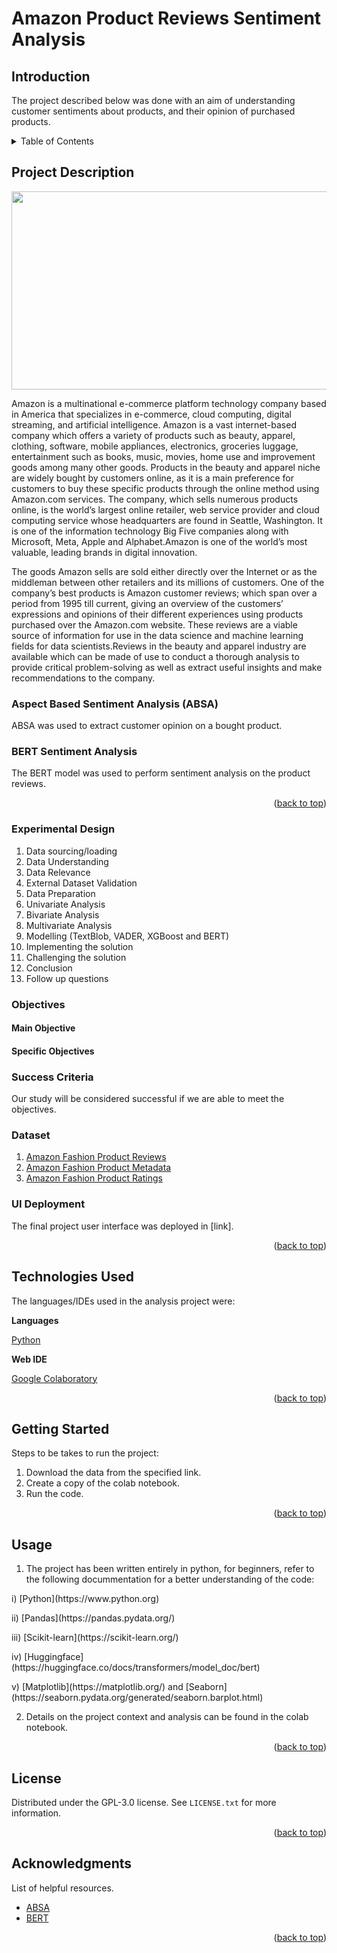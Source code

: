 # Amazon Product Reviews Sentiment Analysis


## Introduction

The project described below was done with an aim of understanding customer sentiments about products, and their opinion of purchased products.


<!-- TABLE OF CONTENTS -->
<details>
  <summary>Table of Contents</summary>
  <ol>
    <li>
      <a href="#project-description">Project Description</a>
      <ul>
        <li><a href="#experimental-design">Experimental Design</a></li>
        <li><a href="#objectives">Objectives</a></li>
        <li><a href="#sucess-criteria">Success Criteria</a></li>
        <li><a href="#dataset">Dataset</a></li>
        <li><a href="#ui-deployment">UI Deployment</a></li>
      </ul>
    </li>
    <li>
      <a href="#technologies-used">Technologies Used</a></li>
    <li>
      <a href="#getting-started">Getting Started</a>
      <ul>
        <li><a href="#installation">Installation</a></li>
      </ul>
    </li>
    <li><a href="#usage">Usage</a></li>
    <li><a href="#license">License</a></li>
    <li><a href="#acknowledgments">Acknowledgments</a></li>
  </ol>
</details>



<!-- PROJECT DESCRIPTION -->
## Project Description

<p align="center">
  <img 
    width="514"
    height="317"
    src="https://fontspool.com/img/fonts/img-1602929103184.png"
  >
</p>


Amazon is a multinational e-commerce platform technology company based in America that specializes in e-commerce, cloud computing, digital streaming, and artificial intelligence. Amazon is a vast internet-based company which offers a variety of products such as beauty, apparel, clothing, software, mobile appliances, electronics, groceries luggage, entertainment such as books, music, movies, home use and improvement goods among many other goods. Products in the beauty and apparel niche are widely bought by customers online, as it is a main preference for customers to buy these specific products through the online method using Amazon.com services. The company, which sells numerous products online, is the world’s largest online retailer, web service provider and cloud computing service whose headquarters are found in Seattle, Washington. It is one of the information technology Big Five companies along with Microsoft, Meta, Apple and Alphabet.Amazon is one of the world’s most valuable, leading brands in digital innovation.

The goods Amazon sells are sold either directly over the Internet or as the middleman between other retailers and its millions of customers. One of the company’s best products is Amazon customer reviews; which span over a period from 1995 till current, giving an overview of the customers’ expressions and opinions of their different experiences using products purchased over the Amazon.com website. These reviews are a viable source of information for use in the data science and machine learning fields for data scientists.Reviews in the beauty and apparel industry are available which can be made of use to conduct a thorough analysis to provide critical problem-solving as well as extract useful insights and make recommendations to the company.


### Aspect Based Sentiment Analysis (ABSA)

ABSA was used to extract customer opinion on a bought product.



### BERT Sentiment Analysis

The BERT model was used to perform sentiment analysis on the product reviews.



<p align="right">(<a href="#top">back to top</a>)</p>

<!-- EXPERIMENTAL DESIGN -->
### Experimental Design

1. Data sourcing/loading 
2. Data Understanding 
3. Data Relevance
4. External Dataset Validation
5. Data Preparation
6. Univariate Analysis
7. Bivariate Analysis
8. Multivariate Analysis
9. Modelling (TextBlob, VADER, XGBoost and BERT)
10. Implementing the solution
11. Challenging the solution
12. Conclusion
13. Follow up questions


<!-- Objectives-->
### Objectives

#### Main Objective

#### Specific Objectives

<!-- SUCCESS CRITERIA-->
### Success Criteria

Our study will be considered successful if we are able to meet the objectives.


<!-- DATASET -->
### Dataset

1. [Amazon Fashion Product Reviews](https://nijianmo.github.io/amazon/index.html)
2. [Amazon Fashion Product Metadata](https://nijianmo.github.io/amazon/index.html)
3. [Amazon Fashion Product Ratings](https://nijianmo.github.io/amazon/index.html)



<!-- UI Deployment -->

### UI Deployment

The final project user interface was deployed in [link].

<p align="right">(<a href="#top">back to top</a>)</p>


<!-- TECHNOLOGIES USED -->

## Technologies Used

The languages/IDEs used in the analysis project were: 

**Languages**

[Python](https://www.python.org)

**Web IDE**

[Google Colaboratory](https://colab.research.google.com/)


<p align="right">(<a href="#top">back to top</a>)</p>



<!-- GETTING STARTED -->

## Getting Started

Steps to be takes to run the project:

1. Download the data from the specified link.
2. Create a copy of the colab notebook.
3. Run the code.


<p align="right">(<a href="#top">back to top</a>)</p>



<!-- USAGE EXAMPLES -->
## Usage

1. The project has been written entirely in python, for beginners, refer to the following docummentation for a better understanding of the code:

<p class="tab">i) [Python](https://www.python.org)</p>
<p class="tab">ii) [Pandas](https://pandas.pydata.org/)</p>
<p class="tab">iii) [Scikit-learn](https://scikit-learn.org/)</p>
<p class="tab">iv) [Huggingface](https://huggingface.co/docs/transformers/model_doc/bert)</p>
<p class="tab">v) [Matplotlib](https://matplotlib.org/) and [Seaborn](https://seaborn.pydata.org/generated/seaborn.barplot.html)</p>

2. Details on the project context and analysis can be found in the colab notebook.

<p align="right">(<a href="#top">back to top</a>)</p>




<!-- LICENSE -->
## License

Distributed under the GPL-3.0 license. See `LICENSE.txt` for more information.

<p align="right">(<a href="#top">back to top</a>)</p>




<!-- ACKNOWLEDGMENTS -->
## Acknowledgments
List of helpful resources.

* [ABSA](https://medium.com/analytics-vidhya/aspect-based-sentiment-analysis-a-practical-approach-8f51029bbc4a)
* [BERT](https://huggingface.co/docs/transformers/model_doc/bert)
 
<p align="right">(<a href="#top">back to top</a>)</p>




